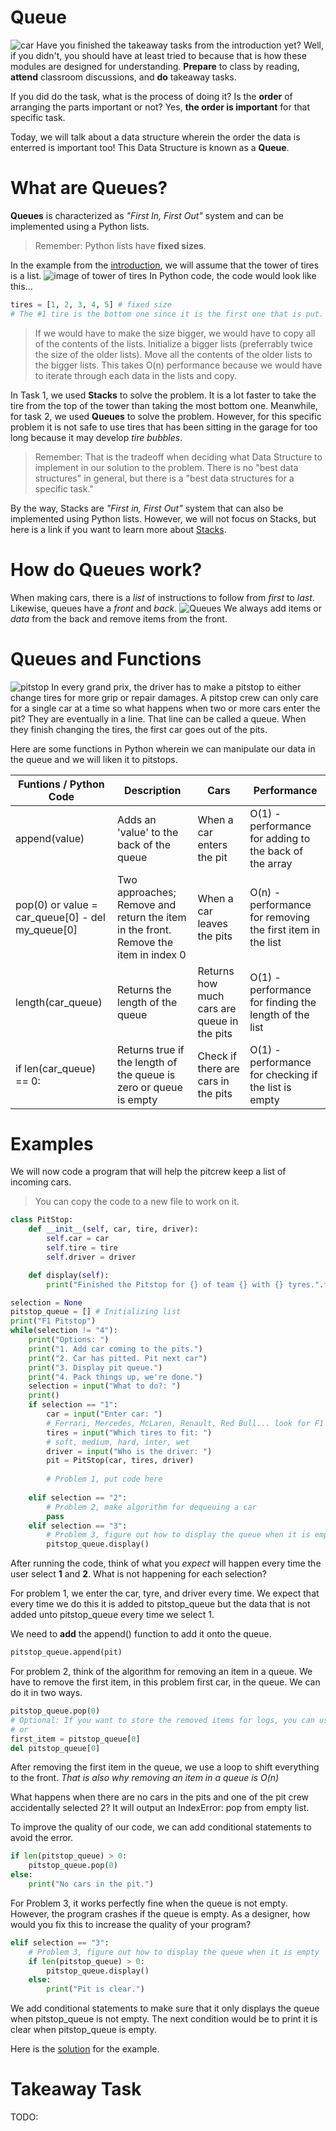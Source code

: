 # Queue

![car](images/car-01.jpg)
Have you finished the takeaway tasks from the introduction yet? Well, if you didn't, you should have at least tried to because that is how these modules are designed for understanding. **Prepare** to class by reading, **attend** classroom discussions, and **do** takeaway tasks.

If you did do the task, what is the process of doing it? Is the **order** of arranging the parts important or not? Yes, **the order is important** for that specific task.

Today, we will talk about a data structure wherein the order the data is enterred is important too! This Data Structure is known as a **Queue**.

**What are Queues?**
=
**Queues** is characterized as *"First In, First Out"* system and can be implemented using a Python lists. 
> Remember: Python lists have **fixed sizes**.

In the example from the [introduction](0-introduction.md), we will assume that the tower of tires is a list.
![image of tower of tires](images/tires-00.jpg)
In Python code, the code would look like this...
```python
tires = [1, 2, 3, 4, 5] # fixed size
# The #1 tire is the bottom one since it is the first one that is put.
```
> If we would have to make the size bigger, we would have to copy all of the contents of the lists. Initialize a bigger lists (preferrably twice the size of the older lists). Move all the contents of the older lists to the bigger lists. This takes O(n) performance because we would have to iterate through each data in the lists and copy.

In Task 1, we used **Stacks** to solve the problem. It is a lot faster to take the tire from the top of the tower than taking the most bottom one. Meanwhile, for task 2, we used **Queues** to solve the problem. However, for this specific problem it is not safe to use tires that has been sitting in the garage for too long because it may develop *tire bubbles*.

>Remember: That is the tradeoff when deciding what Data Structure to implement in our solution to the problem. There is no "best data structures" in general, but there is a "best data structures for a specific task."

By the way, Stacks are *"First in, First Out"* system that can also be implemented using Python lists. However, we will not focus on Stacks, but here is a link if you want to learn more about [Stacks](https://byui-cse.github.io/cse212-course/lesson03/03-prepare.html).

**How do Queues work?**
=
When making cars, there is a *list* of instructions to follow from *first* to *last*. Likewise, queues have a *front* and *back*. 
![Queues](images/queues-tires-00.jpg)
We always add items or *data* from the back and remove items from the front.

Queues and Functions
=
![pitstop](images/queues-pitstop-00.jpg)
In every grand prix, the driver has to make a pitstop to either change tires for more grip or repair damages. A pitstop crew can only care for a single car at a time so what happens when two or more cars enter the pit? They are eventually in a line. That line can be called a queue. When they finish changing the tires, the first car goes out of the pits.

Here are some functions in Python wherein we can manipulate our data in the queue and we will liken it to pitstops.

Funtions / Python Code | Description | Cars | Performance |
| ----- | ----- | ----- | ----- |
| append(value) | Adds an 'value' to the back of the queue | When a car enters the pit | O(1) - performance for adding to the back of the array
| pop(0) or value = car_queue[0] - del my_queue[0] | Two approaches; Remove and return the item in the front. Remove the item in index 0 | When a car leaves the pits | O(n) - performance for removing the first item in the list
| length(car_queue) | Returns the length of the queue | Returns how much cars are queue in the pits | O(1) - performance for finding the length of the list
| if len(car_queue) == 0: | Returns true if the length of the queue is zero or queue is empty | Check if there are cars in the pits | O(1) - performance for checking if the list is empty

Examples
=
We will now code a program that will help the pitcrew keep a list of incoming cars.

>You can copy the code to a new file to work on it.
```python
class PitStop:
    def __init__(self, car, tire, driver):
        self.car = car
        self.tire = tire
        self.driver = driver

    def display(self):
        print("Finished the Pitstop for {} of team {} with {} tyres.".format(self.driver, self.car, self.tire))

selection = None
pitstop_queue = [] # Initializing list
print("F1 Pitstop")
while(selection != "4"):
    print("Options: ")
    print("1. Add car coming to the pits.")
    print("2. Car has pitted. Pit next car")
    print("3. Display pit queue.")
    print("4. Pack things up, we're done.")
    selection = input("What to do?: ")
    print()
    if selection == "1":
        car = input("Enter car: ")
        # Ferrari, Mercedes, McLaren, Renault, Red Bull... look for F1 teams
        tires = input("Which tires to fit: ")
        # soft, medium, hard, inter, wet
        driver = input("Who is the driver: ")
        pit = PitStop(car, tires, driver)
        
        # Problem 1, put code here
        
    elif selection == "2":
        # Problem 2, make algorithm for dequeuing a car
        pass
    elif selection == "3":
        # Problem 3, figure out how to display the queue when it is empty
        pitstop_queue.display()
```
After running the code, think of what you *expect* will happen every time the user select **1** and **2**. What is not happening for each selection?

For problem 1, we enter the car, tyre, and driver every time. We expect that every time we do this it is added to pitstop_queue but the data that is not added unto pitstop_queue every time we select 1.

We need to **add** the append() function to add it onto the queue.
```python
pitstop_queue.append(pit)
```

For problem 2, think of the algorithm for removing an item in a queue. We have to remove the first item, in this problem first car, in the queue. We can do it in two ways. 
```python
pitstop_queue.pop(0)
# Optional: If you want to store the removed items for logs, you can use first_item = pitstop_queue.pop(0)
# or
first_item = pitstop_queue[0]
del pitstop_queue[0]
```
After removing the first item in the queue, we use a loop to shift everything to the front. *That is also why removing an item in a queue is O(n)*

What happens when there are no cars in the pits and one of the pit crew accidentally selected 2? It will output an IndexError: pop from empty list.

To improve the quality of our code, we can add conditional statements to avoid the error.
```python
if len(pitstop_queue) > 0:
    pitstop_queue.pop(0)
else:
    print("No cars in the pit.")
```

For Problem 3, it works perfectly fine when the queue is not empty. However, the program crashes if the queue is empty. As a designer, how would you fix this to increase the quality of your program?
```python
elif selection == "3":
    # Problem 3, figure out how to display the queue when it is empty
    if len(pitstop_queue) > 0:
        pitstop_queue.display()
    else:
        print("Pit is clear.")
```
We add conditional statements to make sure that it only displays the queue when pitstop_queue is not empty. The next condition would be to print it is clear when pitstop_queue is empty.

Here is the [solution](files/queues1A.py) for the example.

Takeaway Task
=
TODO: 